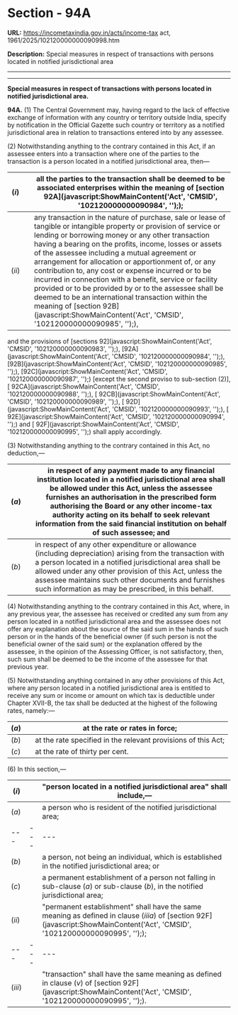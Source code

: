 # Section - 94A

**URL:** https://incometaxindia.gov.in/acts/income-tax act, 1961/2025/102120000000090998.htm

**Description:** Special measures in respect of transactions with persons located in notified jurisdictional area

---

****  
  
**Special measures in respect of transactions with persons located in notified jurisdictional area.**

**94A.** (1) The Central Government may, having regard to the lack of effective exchange of information with any country or territory outside India, specify by notification in the Official Gazette such country or territory as a notified jurisdictional area in relation to transactions entered into by any assessee.

(2) Notwithstanding anything to the contrary contained in this Act, if an assessee enters into a transaction where one of the parties to the transaction is a person located in a notified jurisdictional area, then—

(_i_)|  |  all the parties to the transaction shall be deemed to be associated enterprises within the meaning of [section 92A](javascript:ShowMainContent\('Act', 'CMSID', '102120000000090984', ''\););  
---|---|---  
(_ii_)|  |  any transaction in the nature of purchase, sale or lease of tangible or intangible property or provision of service or lending or borrowing money or any other transaction having a bearing on the profits, income, losses or assets of the assessee including a mutual agreement or arrangement for allocation or apportionment of, or any contribution to, any cost or expense incurred or to be incurred in connection with a benefit, service or facility provided or to be provided by or to the assessee shall be deemed to be an international transaction within the meaning of [section 92B](javascript:ShowMainContent\('Act', 'CMSID', '102120000000090985', ''\);),  
  
and the provisions of [sections 92](javascript:ShowMainContent\('Act', 'CMSID', '102120000000090983', ''\);), [92A](javascript:ShowMainContent\('Act', 'CMSID', '102120000000090984', ''\);), [92B](javascript:ShowMainContent\('Act', 'CMSID', '102120000000090985', ''\);), [92C](javascript:ShowMainContent\('Act', 'CMSID', '102120000000090987', ''\);) [except the second proviso to sub-section (2)], [ 92CA](javascript:ShowMainContent\('Act', 'CMSID', '102120000000090988', ''\);), [ 92CB](javascript:ShowMainContent\('Act', 'CMSID', '102120000000090989', ''\);), [ 92D](javascript:ShowMainContent\('Act', 'CMSID', '102120000000090993', ''\);), [ 92E](javascript:ShowMainContent\('Act', 'CMSID', '102120000000090994', ''\);) and [ 92F](javascript:ShowMainContent\('Act', 'CMSID', '102120000000090995', ''\);) shall apply accordingly.

(3) Notwithstanding anything to the contrary contained in this Act, no deduction,—

(_a_)|  |  in respect of any payment made to any financial institution located in a notified jurisdictional area shall be allowed under this Act, unless the assessee furnishes an authorisation in the prescribed form authorising the Board or any other income-tax authority acting on its behalf to seek relevant information from the said financial institution on behalf of such assessee; and  
---|---|---  
(_b_)|  |  in respect of any other expenditure or allowance (including depreciation) arising from the transaction with a person located in a notified jurisdictional area shall be allowed under any other provision of this Act, unless the assessee maintains such other documents and furnishes such information as may be prescribed, in this behalf.  
  
(4) Notwithstanding anything to the contrary contained in this Act, where, in any previous year, the assessee has received or credited any sum from any person located in a notified jurisdictional area and the assessee does not offer any explanation about the source of the said sum in the hands of such person or in the hands of the beneficial owner (if such person is not the beneficial owner of the said sum) or the explanation offered by the assessee, in the opinion of the Assessing Officer, is not satisfactory, then, such sum shall be deemed to be the income of the assessee for that previous year.

(5) Notwithstanding anything contained in any other provisions of this Act, where any person located in a notified jurisdictional area is entitled to receive any sum or income or amount on which tax is deductible under Chapter XVII-B, the tax shall be deducted at the highest of the following rates, namely:—

(_a_)|  |  at the rate or rates in force;  
---|---|---  
(_b_)|  |  at the rate specified in the relevant provisions of this Act;  
(_c_)|  |  at the rate of thirty per cent.  
  
(6) In this section,—

(_i_)|  |  "person located in a notified jurisdictional area" shall include,—  
---|---|---  
(_a_)|  |  a person who is resident of the notified jurisdictional area;  
---|---|---  
(_b_)|  |  a person, not being an individual, which is established in the notified jurisdictional area; or  
(_c_)|  |  a permanent establishment of a person not falling in sub-clause (_a_) or sub-clause (_b_), in the notified jurisdictional area;  
(_ii_)|  |  "permanent establishment" shall have the same meaning as defined in clause (_iiia_) of [section 92F](javascript:ShowMainContent\('Act', 'CMSID', '102120000000090995', ''\););  
---|---|---  
(_iii_)|  |  "transaction" shall have the same meaning as defined in clause (_v_) of [section 92F](javascript:ShowMainContent\('Act', 'CMSID', '102120000000090995', ''\);).